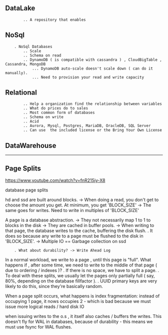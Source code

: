 ## DataLake

```
        .. A repository that enables  
```

## NoSql

```
    . NoSql Databases
        .. Scale
        .. Schema on read
        .. DynamoDB ( is compatible with cassandra ) , CloudBigTable , Cassandra, MongoDB
            ... DynamoDB auto-scale doesn't scale down ( can do it manually).
            ... Need to provision your read and write capacity
```

## Relational

```
        .. Help a organization find the relationship between variables
        .. What do prices do to sales
        .. Most common form of databases 
        .. Schema on write 
        .. Acid
        .. Aurora, Mysql, Postgres, MariaDB, OracleDB, SQL Server
        .. Can use  the included license or the Bring Your Own License
```

## DataWarehouse

___

## Page Splits

<https://www.youtube.com/watch?v=fnR215jy-X8>

database page splits

hd and ssd are built around blocks.
\-> When doing a read, you don't get to choose the amount you get. At minimum, you get 'BLOCK\_SIZE'
\-> The same goes for writes.  Need to write in multiples of 'BLOCK\_SIZE'

A page is a database abstraction.
\-> They not necessarily map 1 to 1 to blocks in the disk
\-> They are cached in buffer pools.
\-> When writing to that page, the database writes to the cache, buffering the disk flush.
. It does so because any write to a page must be flushed to the disk in 'BLOCK\_SIZE'. -> Multiple IO == Garbage collection on ssd

```
    . What about durability? -> Write Ahead Log
```

In a normal workload, we write to a page , until this page is "full". What happens if , after some time, we need to write to the middle of that page ( due to ordering / indexes )?
. If there is no space, we have to split a page.
. To deal with these splits, we usually let the pages only partially full ( say, 80%, depending on the database fillfactor ).
. UUID primary keys are very likely to do this, since they're basically random.

When a page split occurs, what happens is index fragmentation: instead of occupying 1 page, it nows occupies 2 - which is bad because we must issue more logical reads / hard disk IO

when issuing writes to the o.s , it itself also caches / buffers the writes.
This doesn't fly for WAL in databases, because of durability - this means we must use fsync for WAL flushes.
